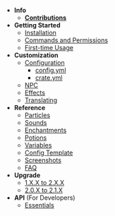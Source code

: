 <!-- docs/_sidebar.md -->

- **Info**
  - [**Contributions**](contribution.md)
- **Getting Started**
  - [Installation](getting-started/installation.md)
  - [Commands and Permissions](getting-started/commands.md)
  - [First-time Usage](getting-started/usage.md)
- **Customization**
  - [Configuration](config/general.md)
      - [config.yml](config/config.md)
      - [crate.yml](config/crate.md)
  - [NPC](config/npc.md)
  - [Effects](config/effects.md)
  - [Translating](config/translating.md)
- **Reference**
  - [Particles](reference/particles.md)
  - [Sounds](reference/sounds.md)
  - [Enchantments](reference/enchantments.md)
  - [Potions](reference/potions.md)
  - [Variables](reference/variables.md)
  - [Config Template](reference/configs.md)
  - [Screenshots](reference/screenshots.md)
  - [FAQ](reference/faq.md)
- **Upgrade**
  - [1.X.X to 2.X.X](reference/update-2.0.X.md)
  - [2.0.X to 2.1.X](reference/update-2.1.X.md)
- **API** (For Developers)
  - [Essentials](api/basic.md)
